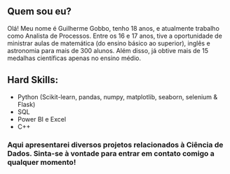 ## Quem sou eu?

Olá! Meu nome é Guilherme Gobbo, tenho 18 anos, e atualmente trabalho como Analista de Processos.
Entre os 16 e 17 anos, tive a oportunidade de ministrar aulas de matemática (do ensino básico ao superior), inglês e astronomia para mais de 300 alunos. 
Além disso, já obtive mais de 15 medalhas científicas apenas no ensino médio.

## Hard Skills:

- Python (Scikit-learn, pandas, numpy, matplotlib, seaborn, selenium & Flask)
- SQL
- Power BI e Excel
- C++

### Aqui apresentarei diversos projetos relacionados à Ciência de Dados. Sinta-se à vontade para entrar em contato comigo a qualquer momento!
